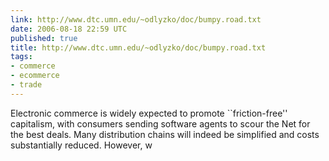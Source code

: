 ```yaml
---
link: http://www.dtc.umn.edu/~odlyzko/doc/bumpy.road.txt
date: 2006-08-18 22:59 UTC
published: true
title: http://www.dtc.umn.edu/~odlyzko/doc/bumpy.road.txt
tags:
- commerce
- ecommerce
- trade
---
```


Electronic commerce is widely expected to promote
``friction-free'' capitalism, with consumers sending software agents to
scour the Net for the best deals.  Many distribution chains will
indeed be simplified and costs substantially reduced.  However, w
